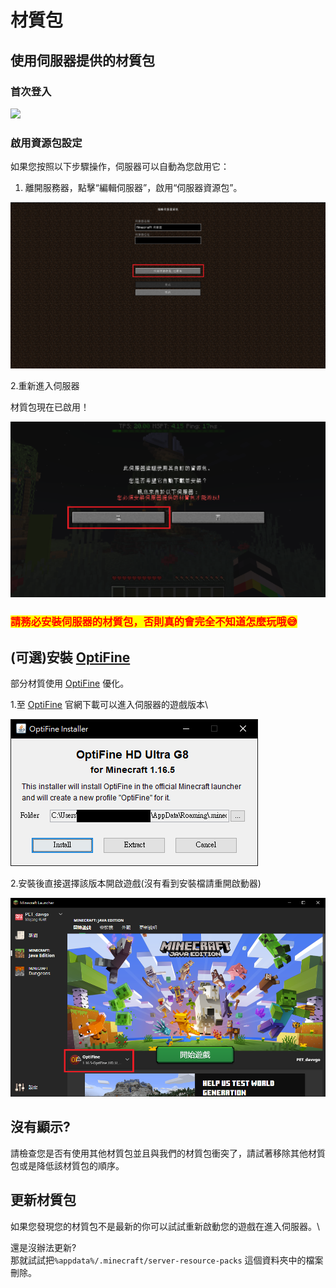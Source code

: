 # 材質包

## 使用伺服器提供的材質包

### ​首次登入

![](https://files.gitbook.com/v0/b/gitbook-x-prod.appspot.com/o/spaces%2F-Me5MH2QAsPSK7I2cqxi%2Fuploads%2FgA6Is1LQnaeopDhlHcPu%2Fimage.png?alt=media\&token=a4df5c7d-d45c-402a-aab4-37fb3e777cf5)

### 啟用資源包設定

如果您按照以下步驟操作，伺服器可以自動為您啟用它：

1. 離開服務器，點擊“編輯伺服器”，啟用“伺服器資源包”。

![](<../.gitbook/assets/image (179).png>)

2.重新進入伺服器

材質包現在已啟用！

![](<../.gitbook/assets/image (220).png>)

### <mark style="color:red;">**請務必安裝伺服器的材質包，否則真的會完全不知道怎麼玩哦😅**</mark>

## (可選)安裝 [OptiFine](https://optifine.net/home)&#x20;

部分材質使用 [OptiFine](https://optifine.net/home) 優化。

&#x20;  1.至 [OptiFine](https://optifine.net/home) 官網下載可以進入伺服器的遊戲版本\


![](<../.gitbook/assets/image (181).png>)

&#x20;   2.安裝後直接選擇該版本開啟遊戲(沒有看到安裝檔請重開啟動器)

![](<../.gitbook/assets/image (180).png>)



## 沒有顯示?

請檢查您是否有使用其他材質包並且與我們的材質包衝突了，請試著移除其他材質包或是降低該材質包的順序。

## 更新材質包

如果您發現您的材質包不是最新的你可以試試重新啟動您的遊戲在進入伺服器。\


還是沒辦法更新?\
那就試試把`%appdata%/.minecraft/server-resource-packs` 這個資料夾中的檔案刪除。
